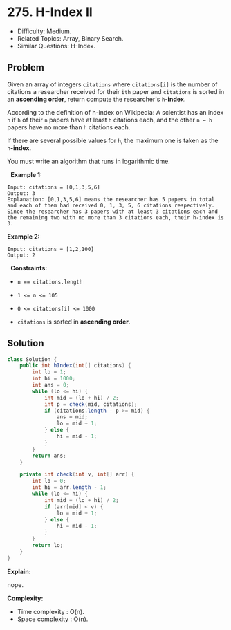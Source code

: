 # 275. H-Index II

- Difficulty: Medium.
- Related Topics: Array, Binary Search.
- Similar Questions: H-Index.

## Problem

Given an array of integers ```citations``` where ```citations[i]``` is the number of citations a researcher received for their ```ith``` paper and ```citations``` is sorted in an **ascending order**, return compute the researcher's ```h```**-index**.

According to the definition of h-index on Wikipedia: A scientist has an index ```h``` if ```h``` of their ```n``` papers have at least ```h``` citations each, and the other ```n − h``` papers have no more than ```h``` citations each.

If there are several possible values for ```h```, the maximum one is taken as the ```h```**-index**.

You must write an algorithm that runs in logarithmic time.

 
**Example 1:**

```
Input: citations = [0,1,3,5,6]
Output: 3
Explanation: [0,1,3,5,6] means the researcher has 5 papers in total and each of them had received 0, 1, 3, 5, 6 citations respectively.
Since the researcher has 3 papers with at least 3 citations each and the remaining two with no more than 3 citations each, their h-index is 3.
```

**Example 2:**

```
Input: citations = [1,2,100]
Output: 2
```

 
**Constraints:**


	
- ```n == citations.length```
	
- ```1 <= n <= 105```
	
- ```0 <= citations[i] <= 1000```
	
- ```citations``` is sorted in **ascending order**.



## Solution

```java
class Solution {
    public int hIndex(int[] citations) {
        int lo = 1;
        int hi = 1000;
        int ans = 0;
        while (lo <= hi) {
            int mid = (lo + hi) / 2;
            int p = check(mid, citations);
            if (citations.length - p >= mid) {
                ans = mid;
                lo = mid + 1;
            } else {
                hi = mid - 1;
            }
        }
        return ans;
    }

    private int check(int v, int[] arr) {
        int lo = 0;
        int hi = arr.length - 1;
        while (lo <= hi) {
            int mid = (lo + hi) / 2;
            if (arr[mid] < v) {
                lo = mid + 1;
            } else {
                hi = mid - 1;
            }
        }
        return lo;
    }
}
```

**Explain:**

nope.

**Complexity:**

* Time complexity : O(n).
* Space complexity : O(n).
